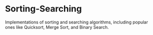 # Sorting-Searching
Implementations of sorting and searching algorithms, including popular ones like Quicksort, Merge Sort, and Binary Search. 
